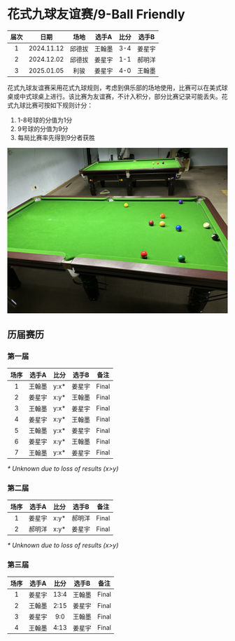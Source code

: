 # 花式九球友谊赛/9-Ball Friendly

| 届次 | 日期        | 场地   | 选手A  | 比分 | 选手B |
| :--: | :--------: | :----: | :---: | :-: | :----: |
| 1    | 2024.11.12 | 邱德拔 | 王翰墨 | 3-4 | 姜星宇 |
| 2    | 2024.12.02 | 邱德拔 | 姜星宇 | 1-1 | 郝明洋 |
| 3    | 2025.01.05 | 利骏   | 姜星宇 | 4-0 | 王翰墨 |

花式九球友谊赛采用花式九球规则，考虑到俱乐部的场地使用，比赛可以在美式球桌或中式球桌上进行。该比赛为友谊赛，不计入积分，部分比赛记录可能丢失。花式九球比赛可按如下规则计分：

1. 1-8号球的分值为1分
2. 9号球的分值为9分
3. 每局比赛率先得到9分者获胜

![](./img/9-ball_friendly.jpg)


## 历届赛历

### 第一届

| 场序 | 选手A  | 比分 | 选手B  | 备注  |
| :--: | :----: | :-: | :----: | :---: |
| 1    | 王翰墨 | y:x\* | 姜星宇 | Final |
| 2    | 姜星宇 | x:y\* | 王翰墨 | Final |
| 3    | 王翰墨 | y:x\* | 姜星宇 | Final |
| 4    | 姜星宇 | x:y\* | 王翰墨 | Final |
| 5    | 王翰墨 | y:x\* | 姜星宇 | Final |
| 6    | 姜星宇 | x:y\* | 王翰墨 | Final |
| 7    | 王翰墨 | y:x\* | 姜星宇 | Final |

*\* Unknown due to loss of results (x>y)*

### 第二届

| 场序 | 选手A  | 比分 | 选手B  | 备注  |
| :--: | :----: | :-: | :----: | :---: |
| 1    | 姜星宇 | x:y\* | 郝明洋 | Final |
| 2    | 郝明洋 | x:y\* | 姜星宇 | Final |

*\* Unknown due to loss of results (x>y)*

### 第三届

| 场序 | 选手A  | 比分 | 选手B  | 备注  |
| :--: | :----: | :-: | :----: | :---: |
| 1    | 姜星宇 | 13:4 | 王翰墨 | Final |
| 2    | 王翰墨 | 2:15 | 姜星宇 | Final |
| 3    | 姜星宇 | 9:0  | 王翰墨 | Final |
| 4    | 王翰墨 | 4:13 | 姜星宇 | Final |